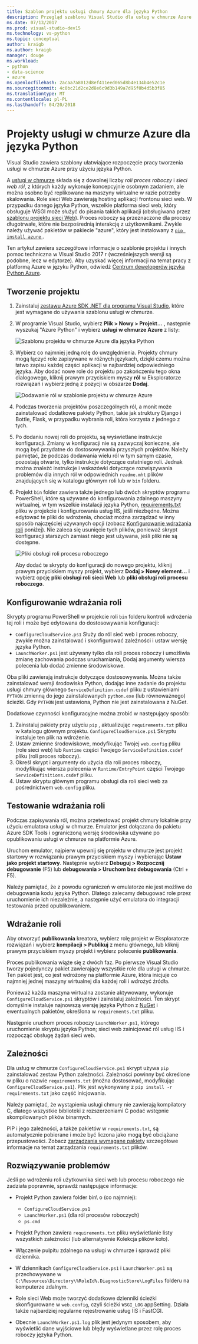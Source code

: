 ```yaml
---
title: Szablon projektu usługi chmury Azure dla języka Python
description: Przegląd szablonu Visual Studio dla usług w chmurze Azure napisanych w języku Python w tym wdrażanie ról w zależności i rozwiązywania problemów.
ms.date: 07/13/2017
ms.prod: visual-studio-dev15
ms.technology: vs-python
ms.topic: conceptual
author: kraigb
ms.author: kraigb
manager: douge
ms.workload:
- python
- data-science
- azure
ms.openlocfilehash: 2acaa7a8012d8ef411eed065d8b4e134b4e52c1e
ms.sourcegitcommit: 4c0bc21d2ce2d8e6c9d3b149a7d95f0b4d5b3f85
ms.translationtype: MT
ms.contentlocale: pl-PL
ms.lasthandoff: 04/20/2018
---
```

# <a name="azure-cloud-service-projects-for-python"></a>Projekty usługi w chmurze Azure dla języka Python

Visual Studio zawiera szablony ułatwiające rozpoczęcie pracy tworzenia usługi w chmurze Azure przy użyciu języka Python.

A [usługi w chmurze](https://docs.microsoft.com/en-us/azure/cloud-services/) składa się z dowolnej liczby *roli proces roboczy* i *sieci web ról*, z których każdy wykonuje koncepcyjnie osobnym zadaniem, ale można osobno być replikowane na maszyny wirtualne w razie potrzeby skalowania. Role sieci Web zawierają hosting aplikacji frontonu sieci web. W przypadku danego języka Python, wszelkie platforma sieci web, który obsługuje WSGI może służyć do pisania takich aplikacji (obsługiwana przez [szablonu projektu sieci Web](python-web-application-project-templates.md)). Proces roboczy są przeznaczone dla procesy długotrwałe, które nie bezpośrednią interakcję z użytkownikami. Zwykle należy używać pakietów w pakiecie "azure", który jest instalowany z [ `pip install azure` ](http://pypi.org/project/azure).

Ten artykuł zawiera szczegółowe informacje o szablonie projektu i innych pomoc techniczna w Visual Studio 2017 r (wcześniejszych wersji są podobne, lecz w edytorze). Aby uzyskać więcej informacji na temat pracy z platformą Azure w języku Python, odwiedź [Centrum deweloperów języka Python Azure](https://docs.microsoft.com/en-us/python/azure/?view=azure-python).

## <a name="create-a-project"></a>Tworzenie projektu

1. Zainstaluj [zestawu Azure SDK .NET dla programu Visual Studio](https://www.visualstudio.com/vs/azure-tools/), które jest wymagane do używania szablonu usługi w chmurze.
1. W programie Visual Studio, wybierz **Plik > Nowy > Projekt...** , następnie wyszukaj "Azure Python" i wybierz **usługi w chmurze Azure** z listy:

    ![Szablonu projektu w chmurze Azure dla języka Python](media/template-azure-cloud-project.png)

1. Wybierz co najmniej jedną rolę do uwzględnienia. Projekty chmury mogą łączyć role zapisywane w różnych językach, dzięki czemu można łatwo zapisu każdej części aplikacji w najbardziej odpowiedniego języka. Aby dodać nowe role do projektu po zakończeniu tego okna dialogowego, kliknij prawym przyciskiem myszy **ról** w Eksploratorze rozwiązań i wybierz jedną z pozycji w obszarze **Dodaj**.

    ![Dodawanie ról w szablonie projektu w chmurze Azure](media/template-azure-cloud-service-project-wizard.png)

1. Podczas tworzenia projektów poszczególnych ról, a monit może zainstalować dodatkowe pakiety Python, takie jak struktury Django i Bottle, Flask, w przypadku wybrania roli, która korzysta z jednego z tych.

1. Po dodaniu nowej roli do projektu, są wyświetlane instrukcje konfiguracji. Zmiany w konfiguracji nie są zazwyczaj konieczne, ale mogą być przydatne do dostosowywania przyszłych projektów. Należy pamiętać, że podczas dodawania wielu ról w tym samym czasie, pozostają otwarte, tylko instrukcje dotyczące ostatniego roli. Jednak można znaleźć instrukcje i wskazówki dotyczące rozwiązywania problemów dla innych ról w odpowiednich `readme.mht` plików znajdujących się w katalogu głównym roli lub w `bin` folderu.

1. Projekt `bin` folder zawiera także jednego lub dwóch skryptów programu PowerShell, które są używane do konfigurowania zdalnego maszyny wirtualnej, w tym wszelkie instalacji języka Python, [requirements.txt](#dependencies) pliku w projekcie i konfigurowania usług IIS, jeśli niezbędne. Można edytować te pliki do wdrożenia, chociaż można zarządzać w inny sposób najczęściej używanych opcji (zobacz [Konfigurowanie wdrażania roli](#configuring-role-deployment) poniżej). Nie zaleca się usunięcie tych plików, ponieważ skrypt konfiguracji starszych zamiast niego jest używana, jeśli pliki nie są dostępne.

    ![Pliki obsługi roli procesu roboczego](media/template-azure-cloud-service-worker-role-support-files.png)

    Aby dodać te skrypty do konfiguracji do nowego projektu, kliknij prawym przyciskiem myszy projekt, wybierz **Dodaj > Nowy element...** i wybierz opcję **pliki obsługi roli sieci Web** lub **pliki obsługi roli procesu roboczego**.

## <a name="configuring-role-deployment"></a>Konfigurowanie wdrażania roli

Skrypty programu PowerShell w projekcie roli `bin` folderu kontroli wdrożenia tej roli i może być edytowana do dostosowywania konfiguracji:

- `ConfigureCloudService.ps1` Służy do ról sieć web i proces roboczy, zwykle można zainstalować i skonfigurować zależności i ustaw wersję języka Python.
- `LaunchWorker.ps1` jest używany tylko dla roli proces roboczy i umożliwia zmianę zachowania podczas uruchamiania, Dodaj argumenty wiersza polecenia lub dodać zmienne środowiskowe.

Oba pliki zawierają instrukcje dotyczące dostosowywania. Można także zainstalować wersji środowiska Python, dodając inne zadanie do projektu usługi chmury głównego `ServiceDefinition.csdef` pliku z ustawieniami `PYTHON` zmienną do jego zainstalowanych `python.exe` (lub równoważnego) ścieżki. Gdy `PYTHON` jest ustawiona, Python nie jest zainstalowana z NuGet.

Dodatkowe czynności konfiguracyjne można zrobić w następujący sposób:

1. Zainstaluj pakiety przy użyciu `pip` , aktualizując `requirements.txt` pliku w katalogu głównym projektu. `ConfigureCloudService.ps1` Skryptu instaluje ten plik na wdrożenie.
1. Ustaw zmienne środowiskowe, modyfikując Twojej `web.config` pliku (role sieci web) lub `Runtime` części Twojego `ServiceDefinition.csdef` pliku (roli proces roboczy).
1. Określ skrypt i argumenty do użycia dla roli proces roboczy, modyfikując wiersza polecenia w `Runtime/EntryPoint` części Twojego `ServiceDefinitions.csdef` pliku.
1. Ustaw skryptu głównym programu obsługi dla roli sieci web za pośrednictwem `web.config` pliku.

## <a name="testing-role-deployment"></a>Testowanie wdrażania roli

Podczas zapisywania ról, można przetestować projekt chmury lokalnie przy użyciu emulatora usługi w chmurze. Emulator jest dołączana do pakietu Azure SDK Tools i ograniczoną wersję środowiska używane po opublikowaniu usługi w chmurze na platformie Azure.

Uruchom emulator, najpierw upewnij się projektu w chmurze jest projekt startowy w rozwiązaniu prawym przyciskiem myszy i wybierając **Ustaw jako projekt startowy**. Następnie wybierz **Debuguj > Rozpocznij debugowanie** (F5) lub **debugowania > Uruchom bez debugowania** (Ctrl + F5).

Należy pamiętać, że z powodu ograniczeń w emulatorze nie jest możliwe do debugowania kodu języka Python. Dlatego zalecamy debugować role przez uruchomienie ich niezależnie, a następnie użyć emulatora do integracji testowania przed opublikowaniem.

## <a name="deploying-a-role"></a>Wdrażanie roli

Aby otworzyć **publikowania** kreatora, wybierz rolę projekt w Eksploratorze rozwiązań i wybierz **kompilacji > Publikuj** z menu głównego, lub kliknij prawym przyciskiem myszy projekt i wybierz polecenie **publikowania**.

Proces publikowania wiąże się z dwóch faz. Po pierwsze Visual Studio tworzy pojedynczy pakiet zawierający wszystkie role dla usługi w chmurze. Ten pakiet jest, co jest wdrożony na platformie Azure, która inicjuje co najmniej jednej maszyny wirtualnej dla każdej roli i wdrożyć źródła.

Ponieważ każda maszyna wirtualna zostanie aktywowany, wykonuje `ConfigureCloudService.ps1` skryptów i zainstaluj zależności. Ten skrypt domyślnie instaluje najnowszą wersję języka Python z [NuGet](https://www.nuget.org/packages?q=Tags%3A%22python%22+Authors%3A%22Python+Software+Foundation%22) i ewentualnych pakietów, określona w `requirements.txt` pliku.

Następnie uruchom proces roboczy `LaunchWorker.ps1`, którego uruchomienie skryptu języka Python; sieci web zainicjować ról usług IIS i rozpocząć obsługę żądań sieci web.

## <a name="dependencies"></a>Zależności

Dla usług w chmurze `ConfigureCloudService.ps1` skrypt używa `pip` zainstalować zestaw Python zależności. Zależności powinny być określone w pliku o nazwie `requirements.txt` (można dostosować, modyfikując `ConfigureCloudService.ps1`). Plik jest wykonywany z `pip install -r requirements.txt` jako część inicjowania.

Należy pamiętać, że wystąpienia usługi chmury nie zawierają kompilatory C, dlatego wszystkie biblioteki z rozszerzeniami C podać wstępnie skompilowanych plików binarnych.

PIP i jego zależności, a także pakietów w `requirements.txt`, są automatycznie pobierane i może być liczona jako mogą być obciążane przepustowości. Zobacz [zarządzania wymagane pakiety](managing-required-packages-with-requirements-txt.md) szczegółowe informacje na temat zarządzania `requirements.txt` plików.

## <a name="troubleshooting"></a>Rozwiązywanie problemów

Jeśli po wdrożeniu roli użytkownika sieci web lub procesu roboczego nie zadziała poprawnie, sprawdź następujące informacje:

- Projekt Python zawiera folder bin\ o (co najmniej):

  - `ConfigureCloudService.ps1`
  - `LaunchWorker.ps1` (dla ról procesów roboczych)
  - `ps.cmd`

- Projekt Python zawiera `requirements.txt` pliku wyświetlanie listy wszystkich zależności (lub alternatywnie Kolekcja plików koło).
- Włączenie pulpitu zdalnego na usługi w chmurze i sprawdź pliki dziennika.
- W dziennikach `ConfigureCloudService.ps1` i `LaunchWorker.ps1` są przechowywane w `C:\Resources\Directory\%RoleId%.DiagnosticStore\LogFiles` folderu na komputerze zdalnym.
- Role sieci Web może tworzyć dodatkowe dzienniki ścieżki skonfigurowane w `web.config`, czyli ścieżki `WSGI_LOG` appSetting. Działa także najbardziej regularne rejestrowanie usług IIS i FastCGI.
- Obecnie `LaunchWorker.ps1.log` plik jest jedynym sposobem, aby wyświetlić dane wyjściowe lub błędy wyświetlane przez rolę proces roboczy języka Python.